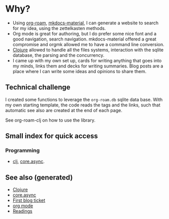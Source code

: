 # Why?

-   Using [org-roam](https://github.com/jethrokuan/org-roam), [mkdocs-material](https://squidfunk.github.io/mkdocs-material/), I can generate a website to search for my idea, using the zettelkasten methods.
-   Org mode is great for authoring, but I do prefer some nice font and a good navigation, search navigation. mkdocs-material offered a great compromise and orgmk allowed me to have a command line conversion.
-   [Clojure](decks/clojure.md) allowed to handle all the files systems, interaction with the sqlite database, the parsing and the concurrency.
-   I came up with my own set up, cards for writing anything that goes into my minds, links them and decks for writing summaries. Blog posts are a place where I can write some ideas and opinions to share them.


## Technical challenge

I created some functions to leverage the `org-roam.db` sqlite data base. With my own starting template, the code reads the tags and the links, such that automatic see also are created at the end of each page.

See org-roam-clj on how to use the library.


## Small index for quick access


### Programming

-   [clj](decks/clojure.md), [core.async](cards/20200430155819-core_async.md).


## See also (generated)

-   [Clojure](decks/clojure.md)
-   [core.async](cards/20200430155819-core_async.md)
-   [First blog ticket](blog/20200502171331-first_blog_ticket.md)
-   [org mode](cards/20200430180442-org_mode.md)
-   [Readings](cards/readings.md)

